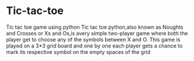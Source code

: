 # Tic-tac-toe
Tic tac toe game using python
Tic tac toe python,also known as Noughts and Crosses or Xs and Os,is avery simple two-player game where both the player get to choose any of the symbols  between X and O.
This game is played on a 3*3 grid board and one by one each player gets a chance to mark its respective symbol on the empty spaces of the grid  

